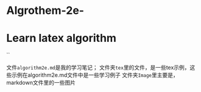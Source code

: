 # Algrothem-2e-

# Learn latex algorithm
``

文件`algorithm2e.md`是我的学习笔记；
文件夹`tex`里的文件，是一些tex示例，这些示例在algorithm2e.md文件中是一些学习例子
文件夹`Image`里主要是，markdown文件里的一些图片

